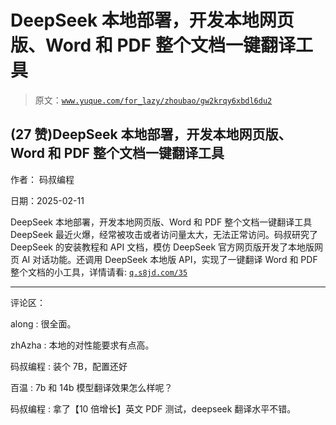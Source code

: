 # DeepSeek 本地部署，开发本地网页版、Word 和 PDF 整个文档一键翻译工具

> 原文：[`www.yuque.com/for_lazy/zhoubao/gw2krqy6xbdl6du2`](https://www.yuque.com/for_lazy/zhoubao/gw2krqy6xbdl6du2)

## (27 赞)DeepSeek 本地部署，开发本地网页版、Word 和 PDF 整个文档一键翻译工具

作者： 码叔编程

日期：2025-02-11

DeepSeek 本地部署，开发本地网页版、Word 和 PDF 整个文档一键翻译工具
DeepSeek 最近火爆，经常被攻击或者访问量太大，无法正常访问。码叔研究了 DeepSeek 的安装教程和 API 文档，模仿 DeepSeek 官方网页版开发了本地版网页 AI 对话功能。还调用 DeepSeek 本地版 API，实现了一键翻译 Word 和 PDF 整个文档的小工具，详情请看: [`q.s8jd.com/35`](https://q.s8jd.com/35)

* * *

评论区：

along : 很全面。

zhAzha : 本地的对性能要求有点高。

码叔编程 : 装个 7B，配置还好

百温 : 7b 和 14b 模型翻译效果怎么样呢？

码叔编程 : 拿了【10 倍增长】英文 PDF 测试，deepseek 翻译水平不错。